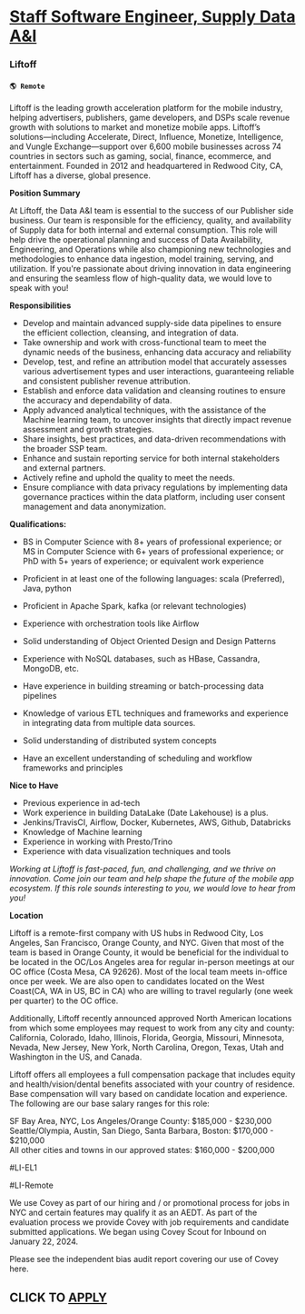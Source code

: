 # [Staff Software Engineer, Supply Data A&I](https://www.remotewlb.com/apply/staff-software-engineer-supply-data-a-i)  
### Liftoff  
#### `🌎 Remote`  

Liftoff is the leading growth acceleration platform for the mobile industry, helping advertisers, publishers, game developers, and DSPs scale revenue growth with solutions to market and monetize mobile apps. Liftoff’s solutions—including Accelerate, Direct, Influence, Monetize, Intelligence, and Vungle Exchange—support over 6,600 mobile businesses across 74 countries in sectors such as gaming, social, finance, ecommerce, and entertainment. Founded in 2012 and headquartered in Redwood City, CA, Liftoff has a diverse, global presence.

**Position Summary**

At Liftoff, the Data A&I team is essential to the success of our Publisher side business. Our team is responsible for the efficiency, quality, and availability of Supply data for both internal and external consumption. This role will help drive the operational planning and success of Data Availability, Engineering, and Operations while also championing new technologies and methodologies to enhance data ingestion, model training, serving, and utilization. If you're passionate about driving innovation in data engineering and ensuring the seamless flow of high-quality data, we would love to speak with you!

**Responsibilities**

  * Develop and maintain advanced supply-side data pipelines to ensure the efficient collection, cleansing, and integration of data.
  * Take ownership and work with cross-functional team to meet the dynamic needs of the business, enhancing data accuracy and reliability
  * Develop, test, and refine an attribution model that accurately assesses various advertisement types and user interactions, guaranteeing reliable and consistent publisher revenue attribution.
  * Establish and enforce data validation and cleansing routines to ensure the accuracy and dependability of data.
  * Apply advanced analytical techniques, with the assistance of the Machine learning team, to uncover insights that directly impact revenue assessment and growth strategies.
  * Share insights, best practices, and data-driven recommendations with the broader SSP team.
  * Enhance and sustain reporting service for both internal stakeholders and external partners.
  * Actively refine and uphold the quality to meet the needs.
  * Ensure compliance with data privacy regulations by implementing data governance practices within the data platform, including user consent management and data anonymization.

**Qualifications:**

  * BS in Computer Science with 8+ years of professional experience; or   
MS in Computer Science with 6+ years of professional experience; or  
PhD with 5+ years of experience; or equivalent work experience

  * Proficient in at least one of the following languages: scala (Preferred), Java, python
  * Proficient in Apache Spark, kafka (or relevant technologies)
  * Experience with orchestration tools like Airflow
  * Solid understanding of Object Oriented Design and Design Patterns
  * Experience with NoSQL databases, such as HBase, Cassandra, MongoDB, etc.
  * Have experience in building streaming or batch-processing data pipelines
  * Knowledge of various ETL techniques and frameworks and experience in integrating data from multiple data sources.
  * Solid understanding of distributed system concepts
  * Have an excellent understanding of scheduling and workflow frameworks and principles

**Nice to Have**

  * Previous experience in ad-tech
  * Work experience in building DataLake (Date Lakehouse) is a plus. 
  * Jenkins/TravisCI, Airflow, Docker, Kubernetes, AWS, Github, Databricks
  * Knowledge of Machine learning
  * Experience in working with Presto/Trino
  * Experience with data visualization techniques and tools

_Working at Liftoff is fast-paced, fun, and challenging, and we thrive on innovation. Come join our team and help shape the future of the mobile app ecosystem. If this role sounds interesting to you, we would love to hear from you!_

  
**Location**

Liftoff is a remote-first company with US hubs in Redwood City, Los Angeles, San Francisco, Orange County, and NYC. Given that most of the team is based in Orange County, it would be beneficial for the individual to be located in the OC/Los Angeles area for regular in-person meetings at our OC office (Costa Mesa, CA 92626). Most of the local team meets in-office once per week. We are also open to candidates located on the West Coast(CA, WA in US, BC in CA) who are willing to travel regularly (one week per quarter) to the OC office.

Additionally, Liftoff recently announced approved North American locations from which some employees may request to work from any city and county: California, Colorado, Idaho, Illinois, Florida, Georgia, Missouri, Minnesota, Nevada, New Jersey, New York, North Carolina, Oregon, Texas, Utah and Washington in the US, and Canada.  
  
Liftoff offers all employees a full compensation package that includes equity and health/vision/dental benefits associated with your country of residence. Base compensation will vary based on candidate location and experience. The following are our base salary ranges for this role:

  
SF Bay Area, NYC, Los Angeles/Orange County: $185,000 - $230,000  
Seattle/Olympia, Austin, San Diego, Santa Barbara, Boston: $170,000 - $210,000  
All other cities and towns in our approved states: $160,000 - $200,000  
  

#LI-EL1

#LI-Remote  
  

We use Covey as part of our hiring and / or promotional process for jobs in NYC and certain features may qualify it as an AEDT. As part of the evaluation process we provide Covey with job requirements and candidate submitted applications. We began using Covey Scout for Inbound on January 22, 2024.

Please see the independent bias audit report covering our use of Covey here.

  
## CLICK TO [APPLY](https://www.remotewlb.com/apply/staff-software-engineer-supply-data-a-i)

